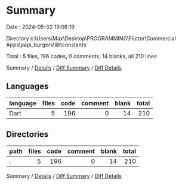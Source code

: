 # Summary

Date : 2024-05-02 19:06:19

Directory c:\\Users\\Max\\Desktop\\PROGRAMMING\\Flutter\\Commercial Apps\\papi_burgers\\lib\\constants

Total : 5 files,  196 codes, 0 comments, 14 blanks, all 210 lines

Summary / [Details](details.md) / [Diff Summary](diff.md) / [Diff Details](diff-details.md)

## Languages
| language | files | code | comment | blank | total |
| :--- | ---: | ---: | ---: | ---: | ---: |
| Dart | 5 | 196 | 0 | 14 | 210 |

## Directories
| path | files | code | comment | blank | total |
| :--- | ---: | ---: | ---: | ---: | ---: |
| . | 5 | 196 | 0 | 14 | 210 |

Summary / [Details](details.md) / [Diff Summary](diff.md) / [Diff Details](diff-details.md)